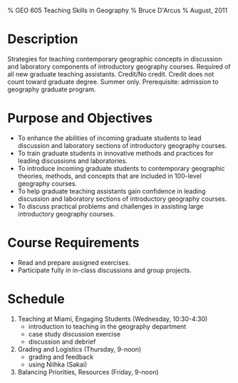 % GEO 605 Teaching Skills in Geography
% Bruce D'Arcus
% August, 2011

# Description

Strategies for teaching contemporary geographic concepts in discussion and laboratory
components of introductory geography courses. Required of all new graduate teaching assistants.
Credit/No credit. Credit does not count toward graduate degree. Summer only. Prerequisite:
admission to geography graduate program.

# Purpose and Objectives

* To enhance the abilities of incoming graduate students to lead discussion and laboratory
sections of introductory geography courses.
* To train graduate students in innovative methods and practices for leading discussions and
laboratories.
* To introduce incoming graduate students to contemporary geographic theories, methods,
and concepts that are included in 100-level geography courses.
* To help graduate teaching assistants gain confidence in leading discussion and laboratory
sections of introductory geography courses.
* To discuss practical problems and challenges in assisting large introductory geography
courses.

# Course Requirements

* Read and prepare assigned exercises.
* Participate fully in in-class discussions and group projects.

# Schedule

1. Teaching at Miami, Engaging Students (Wednesday, 10:30-4:30)
    * introduction to teaching in the geography department
    * case study discussion exercise
    * discussion and debrief
2. Grading and Logistics (Thursday, 9-noon)
    * grading and feedback
    * using Niihka (Sakai)
3. Balancing Priorities, Resources (Friday, 9-noon)
